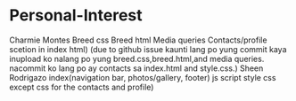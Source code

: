 # Personal-Interest
Charmie Montes
  Breed css
  Breed html
  Media queries
  Contacts/profile scetion in index html)
(due to github issue kaunti lang po yung commit kaya inupload ko nalang po yung breed.css,breed.html,and media queries. 
nacommit ko lang po ay contacts sa index.html and style.css.)
  Sheen Rodrigazo
    index(navigation bar, photos/gallery, footer)
    js script
    style css except css for the contacts and profile)
    

